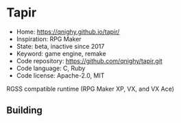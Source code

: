 # Tapir

- Home: https://qnighy.github.io/tapir/
- Inspiration: RPG Maker
- State: beta, inactive since 2017
- Keyword: game engine, remake
- Code repository: https://github.com/qnighy/tapir.git
- Code language: C, Ruby
- Code license: Apache-2.0, MIT

RGSS compatible runtime (RPG Maker XP, VX, and VX Ace)

## Building
